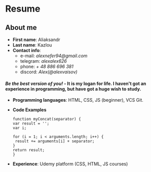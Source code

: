 # Resume
## About me
* **First name**: Aliaksandr
* **Last name**: Kazlou
* **Contact info**:
    * e-mail: _alexnefer94@gmail.com_
    * telegram: _alexalex626_
    * phone: _+ 48 886 696 381_
    * discord: _Alex(@alexvaisov)_
#### _Be the best version of you!_ - It is my logan for life.  I haven't got an experience in programming, but have got a huge wish to study.

* **Programming languages**: HTML, CSS, JS (beginner), VCS Git.
* **Code Examples**

     ```
  function myConcat(separator) {
   var result = '';
   var i;

   for (i = 1; i < arguments.length; i++) {
      result += arguments[i] + separator;
   }
   return result;
  }

 * **Experience**: Udemy platform (CSS, HTML, JS courses)
